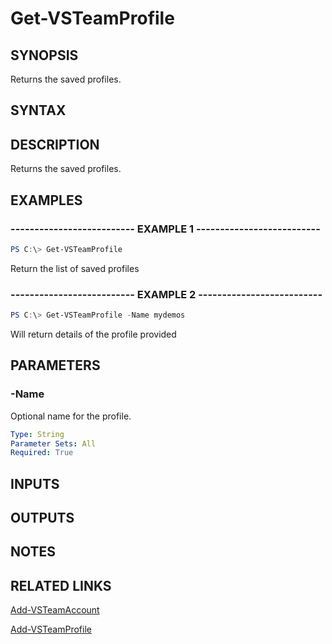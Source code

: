 


# Get-VSTeamProfile

## SYNOPSIS

Returns the saved profiles.

## SYNTAX

## DESCRIPTION

Returns the saved profiles.

## EXAMPLES

### -------------------------- EXAMPLE 1 --------------------------

```PowerShell
PS C:\> Get-VSTeamProfile
```

Return the list of saved profiles

### -------------------------- EXAMPLE 2 --------------------------

```PowerShell
PS C:\> Get-VSTeamProfile -Name mydemos
```

Will return details of the profile provided

## PARAMETERS

### -Name

Optional name for the profile.

```yaml
Type: String
Parameter Sets: All
Required: True
```

## INPUTS

## OUTPUTS

## NOTES

## RELATED LINKS

[Add-VSTeamAccount](Add-VSTeamAccount.md)

[Add-VSTeamProfile](Add-VSTeamProfile.md)
